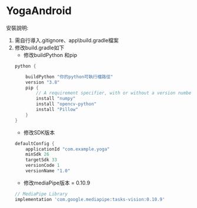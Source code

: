 
# YogaAndroid
安裝說明:
1. 需自行導入.gitignore、app\build.gradle檔案
2. 修改build.gradle如下
    - 修改buildPython 和pip 
    ```gradle = 
    python {

        buildPython "你的python可執行檔路徑"
        version "3.8"
        pip {
            // A requirement specifier, with or without a version number:
            install "numpy"
            install "opencv-python"
            install "Pillow"
        }
    }
    ```
    - 修改SDK版本
    ```gradle = 
    defaultConfig {
        applicationId "com.example.yoga"
        minSdk 26
        targetSdk 33
        versionCode 1
        versionName "1.0"
    ```
    - 修改mediaPipe版本 = 0.10.9
    ```gradle =
    // MediaPipe Library
    implementation 'com.google.mediapipe:tasks-vision:0.10.9'
    ```
